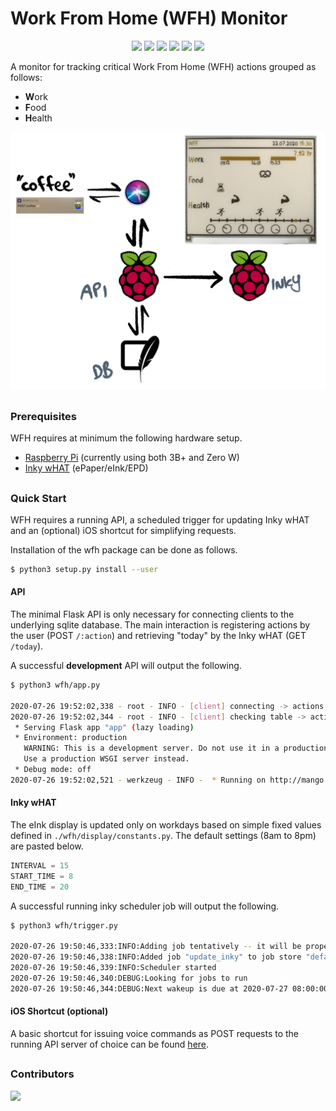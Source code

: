 # Work From Home (WFH) Monitor

<p align="center">
    <img src="https://img.shields.io/codecov/c/github/jfri3d/wfh?style=flat-square&color=blue&label=coverage">
    <img src="https://img.shields.io/github/workflow/status/jfri3d/wfh/Test/master?style=flat-square&color=blue&label=tests">
    <img src="https://img.shields.io/github/license/jfri3d/wfh?style=flat-square&color=blue">
    <img src="https://img.shields.io/github/v/tag/jfri3d/wfh?style=flat-square&color=blue">
    <img src="https://img.shields.io/github/contributors/jfri3d/wfh?style=flat-square&color=blue">
    <img src="https://img.shields.io/github/commit-activity/m/jfri3d/WFH?style=flat-square&color=blue">
</p>

A monitor for tracking critical Work From Home (WFH) actions grouped as follows:

- **W**ork
- **F**ood
- **H**ealth

![overview](wfh/assets/Overview.PNG)

##
### Prerequisites

WFH requires at minimum the following hardware setup.

- [Raspberry Pi](https://www.raspberrypi.org/) (currently using both 3B+ and Zero W)
- [Inky wHAT](https://shop.pimoroni.com/products/inky-what) (ePaper/eInk/EPD)

## 
### Quick Start

WFH requires a running API, a scheduled trigger for updating Inky wHAT and an (optional) iOS shortcut for simplifying requests.

Installation of the wfh package can be done as follows.

```bash
$ python3 setup.py install --user
```

#### API

The minimal Flask API is only necessary for connecting clients to the underlying sqlite database. The main interaction is registering actions by the user (POST `/:action`) and retrieving "today" by the Inky wHAT (GET `/today`).

A successful **development** API will output the following.

```bash
$ python3 wfh/app.py

2020-07-26 19:52:02,338 - root - INFO - [client] connecting -> actions.sqlite
2020-07-26 19:52:02,344 - root - INFO - [client] checking table -> actions
 * Serving Flask app "app" (lazy loading)
 * Environment: production
   WARNING: This is a development server. Do not use it in a production deployment.
   Use a production WSGI server instead.
 * Debug mode: off
2020-07-26 19:52:02,521 - werkzeug - INFO -  * Running on http://mango.local:8080/ (Press CTRL+C to quit)
```

#### Inky wHAT

The eInk display is updated only on workdays based on simple fixed values defined in `./wfh/display/constants.py`. The default settings (8am to 8pm) are pasted below.

```python
INTERVAL = 15
START_TIME = 8
END_TIME = 20
```

A successful running inky scheduler job will output the following.

```bash
$ python3 wfh/trigger.py

2020-07-26 19:50:46,333:INFO:Adding job tentatively -- it will be properly scheduled when the scheduler start
2020-07-26 19:50:46,338:INFO:Added job "update_inky" to job store "default"
2020-07-26 19:50:46,339:INFO:Scheduler started
2020-07-26 19:50:46,340:DEBUG:Looking for jobs to run
2020-07-26 19:50:46,344:DEBUG:Next wakeup is due at 2020-07-27 08:00:00+02:00 (in 43753.659445 seconds)

```

#### iOS Shortcut (optional)

A basic shortcut for issuing voice commands as POST requests to the running API server of choice can be found [here](https://www.icloud.com/shortcuts/fb864ab97f8e464bb71e21b9a0073b23).


##
### Contributors
<a href="https://github.com/jfri3d/wfh/graphs/contributors">
  <img src="https://contributors-img.firebaseapp.com/image?repo=jfri3d/wfh" />
</a>
